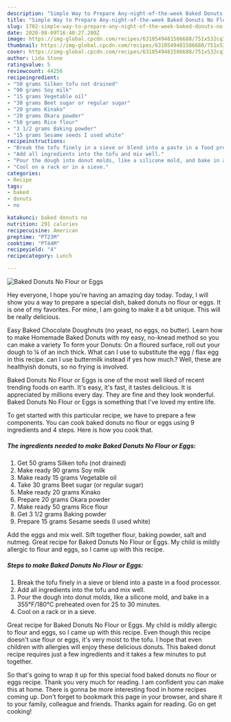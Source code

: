 ```yaml
---
description: "Simple Way to Prepare Any-night-of-the-week Baked Donuts No Flour or Eggs"
title: "Simple Way to Prepare Any-night-of-the-week Baked Donuts No Flour or Eggs"
slug: 1702-simple-way-to-prepare-any-night-of-the-week-baked-donuts-no-flour-or-eggs
date: 2020-08-09T16:40:27.280Z
image: https://img-global.cpcdn.com/recipes/6310549481586688/751x532cq70/baked-donuts-no-flour-or-eggs-recipe-main-photo.jpg
thumbnail: https://img-global.cpcdn.com/recipes/6310549481586688/751x532cq70/baked-donuts-no-flour-or-eggs-recipe-main-photo.jpg
cover: https://img-global.cpcdn.com/recipes/6310549481586688/751x532cq70/baked-donuts-no-flour-or-eggs-recipe-main-photo.jpg
author: Lida Stone
ratingvalue: 5
reviewcount: 44256
recipeingredient:
- "50 grams Silken tofu not drained"
- "90 grams Soy milk"
- "15 grams Vegetable oil"
- "30 grams Beet sugar or regular sugar"
- "20 grams Kinako"
- "20 grams Okara powder"
- "50 grams Rice flour"
- "3 1/2 grams Baking powder"
- "15 grams Sesame seeds I used white"
recipeinstructions:
- "Break the tofu finely in a sieve or blend into a paste in a food processor."
- "Add all ingredients into the tofu and mix well."
- "Pour the dough into donut molds, like a silicone mold, and bake in a 355°F/180°C preheated oven for 25 to 30 minutes."
- "Cool on a rack or in a sieve."
categories:
- Recipe
tags:
- baked
- donuts
- no

katakunci: baked donuts no 
nutrition: 291 calories
recipecuisine: American
preptime: "PT23M"
cooktime: "PT44M"
recipeyield: "4"
recipecategory: Lunch

---
```



![Baked Donuts No Flour or Eggs](https://img-global.cpcdn.com/recipes/6310549481586688/751x532cq70/baked-donuts-no-flour-or-eggs-recipe-main-photo.jpg)

Hey everyone, I hope you're having an amazing day today. Today, I will show you a way to prepare a special dish, baked donuts no flour or eggs. It is one of my favorites. For mine, I am going to make it a bit unique. This will be really delicious.

Easy Baked Chocolate Doughnuts (no yeast, no eggs, no butter). Learn how to make Homemade Baked Donuts with my easy, no-knead method so you can make a variety To form your Donuts: On a floured surface, roll out your dough to ¼ of an inch thick. What can I use to substitute the egg / flax egg in this recipe. can I use buttermilk instead if yes how much.? Well, these are healthyish donuts, so no frying is involved.

Baked Donuts No Flour or Eggs is one of the most well liked of recent trending foods on earth. It's easy, it's fast, it tastes delicious. It is appreciated by millions every day. They are fine and they look wonderful. Baked Donuts No Flour or Eggs is something that I've loved my entire life.


To get started with this particular recipe, we have to prepare a few components. You can cook baked donuts no flour or eggs using 9 ingredients and 4 steps. Here is how you cook that.

<!--inarticleads1-->

##### The ingredients needed to make Baked Donuts No Flour or Eggs:

1. Get 50 grams Silken tofu (not drained)
1. Make ready 90 grams Soy milk
1. Make ready 15 grams Vegetable oil
1. Take 30 grams Beet sugar (or regular sugar)
1. Make ready 20 grams Kinako
1. Prepare 20 grams Okara powder
1. Make ready 50 grams Rice flour
1. Get 3 1/2 grams Baking powder
1. Prepare 15 grams Sesame seeds (I used white)


Add the eggs and mix well. Sift together flour, baking powder, salt and nutmeg. Great recipe for Baked Donuts No Flour or Eggs. My child is mildly allergic to flour and eggs, so I came up with this recipe. 

<!--inarticleads2-->

##### Steps to make Baked Donuts No Flour or Eggs:

1. Break the tofu finely in a sieve or blend into a paste in a food processor.
1. Add all ingredients into the tofu and mix well.
1. Pour the dough into donut molds, like a silicone mold, and bake in a 355°F/180°C preheated oven for 25 to 30 minutes.
1. Cool on a rack or in a sieve.


Great recipe for Baked Donuts No Flour or Eggs. My child is mildly allergic to flour and eggs, so I came up with this recipe. Even though this recipe doesn&#39;t use flour or eggs, it&#39;s very moist to the tofu. I hope that even children with allergies will enjoy these delicious donuts. This baked donut recipe requires just a few ingredients and it takes a few minutes to put together. 

So that's going to wrap it up for this special food baked donuts no flour or eggs recipe. Thank you very much for reading. I am confident you can make this at home. There is gonna be more interesting food in home recipes coming up. Don't forget to bookmark this page in your browser, and share it to your family, colleague and friends. Thanks again for reading. Go on get cooking!
